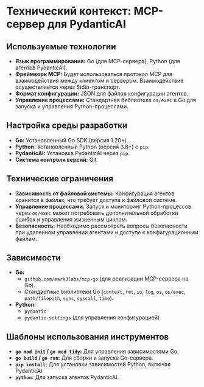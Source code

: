# Технический контекст: MCP-сервер для PydanticAI

## Используемые технологии

*   **Язык программирования:** Go (для MCP-сервера), Python (для агентов PydanticAI).
*   **Фреймворк MCP:** Будет использоваться протокол MCP для взаимодействия между клиентом и сервером. Взаимодействие осуществляется через Stdio-транспорт.
*   **Формат конфигурации:** JSON для файлов конфигурации агентов.
*   **Управление процессами:** Стандартная библиотека `os/exec` в Go для запуска и управления Python-процессами.

## Настройка среды разработки

*   **Go:** Установленный Go SDK (версия 1.20+).
*   **Python:** Установленный Python (версия 3.8+) с `pip`.
*   **PydanticAI:** Установка PydanticAI через `pip`.
*   **Система контроля версий:** Git.

## Технические ограничения

*   **Зависимость от файловой системы:** Конфигурация агентов хранится в файлах, что требует доступа к файловой системе.
*   **Управление процессами:** Запуск и мониторинг Python-процессов через `os/exec` может потребовать дополнительной обработки ошибок и управления жизненным циклом.
*   **Безопасность:** Необходимо рассмотреть вопросы безопасности при удаленном управлении агентами и доступе к конфигурационным файлам.

## Зависимости

*   **Go:**
    *   `github.com/mark3labs/mcp-go` (для реализации MCP-сервера на Go).
    *   Стандартные библиотеки Go (`context`, `fmt`, `io`, `log`, `os`, `os/exec`, `path/filepath`, `sync`, `syscall`, `time`).
*   **Python:**
    *   `pydantic`
    *   `pydantic-settings` (для управления конфигурацией)

## Шаблоны использования инструментов

*   **`go mod init` / `go mod tidy`:** Для управления зависимостями Go.
*   **`go build` / `go run`:** Для сборки и запуска Go-сервера.
*   **`pip install`:** Для установки зависимостей Python, включая PydanticAI.
*   **`python`:** Для запуска агентов PydanticAI.
